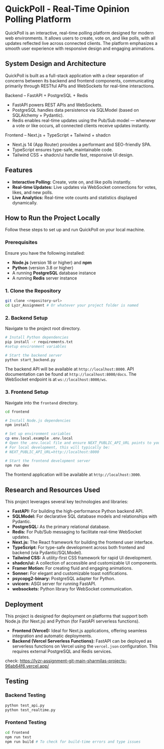 # QuickPoll - Real-Time Opinion Polling Platform

QuickPoll is an interactive, real-time polling platform designed for modern web environments. It allows users to create, vote on, and like polls, with all updates reflected live across connected clients. The platform emphasizes a smooth user experience with responsive design and engaging animations.

## System Design and Architecture

QuickPoll is built as a full-stack application with a clear separation of concerns between its backend and frontend components, communicating primarily through RESTful APIs and WebSockets for real-time interactions.

Backend – FastAPI + PostgreSQL + Redis

*   FastAPI powers REST APIs and WebSockets.
*   PostgreSQL handles data persistence via SQLModel (based on SQLAlchemy + Pydantic).
*   Redis enables real-time updates using the Pub/Sub model — whenever a vote or like occurs, all connected clients receive updates instantly.

Frontend – Next.js + TypeScript + Tailwind + shadcn

*   Next.js 14 (App Router) provides a performant and SEO-friendly SPA.
*   TypeScript ensures type-safe, maintainable code.
*   Tailwind CSS + shadcn/ui handle fast, responsive UI design.

## Features

*   **Interactive Polling:** Create, vote on, and like polls instantly.
*   **Real-time Updates:** Live updates via WebSocket connections for votes, likes, and new polls.
*   **Live Analytics:** Real-time vote counts and statistics displayed dynamically.

## How to Run the Project Locally

Follow these steps to set up and run QuickPoll on your local machine.

### Prerequisites

Ensure you have the following installed:

*   **Node.js** (version 18 or higher) and **npm**
*   **Python** (version 3.8 or higher)
*   A running **PostgreSQL** database instance
*   A running **Redis** server instance

### 1. Clone the Repository

```bash
git clone <repository-url>
cd Lyzr_Assignment # Or whatever your project folder is named
```

### 2. Backend Setup

Navigate to the project root directory.

```bash
# Install Python dependencies
pip install -r requirements.txt
#setup environment variables

# Start the backend server
python start_backend.py
```

The backend API will be available at `http://localhost:8000`. API documentation can be found at `http://localhost:8000/docs`. The WebSocket endpoint is at `ws://localhost:8000/ws`.

### 3. Frontend Setup

Navigate into the `frontend` directory.

```bash
cd frontend

# Install Node.js dependencies
npm install

# Set up environment variables
cp env.local.example .env.local
# Open the .env.local file and ensure NEXT_PUBLIC_API_URL points to your backend
# For local development, this will typically be:
# NEXT_PUBLIC_API_URL=http://localhost:8000

# Start the frontend development server
npm run dev
```

The frontend application will be available at `http://localhost:3000`.


## Research and Resources Used

This project leverages several key technologies and libraries:

*   **FastAPI:** For building the high-performance Python backend API.
*   **SQLModel:** For declarative SQL database models and relationships with Pydantic.
*   **PostgreSQL:** As the primary relational database.
*   **Redis:** For Pub/Sub messaging to facilitate real-time WebSocket updates.
*   **Next.js:** The React framework for building the frontend user interface.
*   **TypeScript:** For type-safe development across both frontend and backend (via Pydantic/SQLModel).
*   **Tailwind CSS:** A utility-first CSS framework for rapid UI development.
*   **shadcn/ui:** A collection of accessible and customizable UI components.
*   **Framer Motion:** For creating fluid and engaging animations.
*   **Sonner:** For elegant and customizable toast notifications.
*   **psycopg2-binary:** PostgreSQL adapter for Python.
*   **uvicorn:** ASGI server for running FastAPI.
*   **websockets:** Python library for WebSocket communication.

## Deployment

This project is designed for deployment on platforms that support both Node.js (for Next.js) and Python (for FastAPI serverless functions).

*   **Frontend (Vercel):** Ideal for Next.js applications, offering seamless integration and automatic deployments.
*   **Backend (Vercel Serverless Functions):** FastAPI can be deployed as serverless functions on Vercel using the `vercel.json` configuration. This requires external PostgreSQL and Redis services.

check: https://lyzr-assignment-git-main-sharmilas-projects-96ab64f6.vercel.app/

## Testing

### Backend Testing

```bash
python test_api.py
python test_realtime.py
```

### Frontend Testing

```bash
cd frontend
npm run test
npm run build # To check for build-time errors and type issues
```

